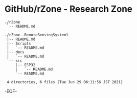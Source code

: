 # GitHub/rZone - Research Zone

    ./rZone
     `-- README.md

    ./rZone--RemoteSensingSystem1
     |-- README.md
     |-- Scripts
     |   `-- README.md
     |-- docs
     |   `-- README.md
     `-- src
         |-- ESP32
         |   `-- README.md
         `-- README.md

     4 directories, 6 files (Tue Jun 29 06:11:56 JST 2021)

-EOF-
